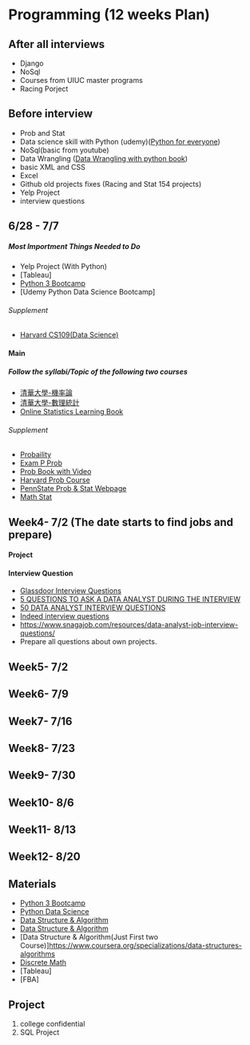 # Programming (12 weeks Plan) 

## After all interviews
- Django
- NoSql
- Courses from UIUC master programs
- Racing Porject 
## Before interview
- Prob and Stat
- Data science skill with Python (udemy)([Python for everyone](http://do1.dr-chuck.com/pythonlearn/EN_us/pythonlearn.pdf))
- NoSql(basic from youtube)
- Data Wrangling ([Data Wrangling with python book](https://github.com/Shivanandroy/Study-Materials/blob/master/Data%20Wrangling%20with%20Python.pdf))
- basic XML and CSS
- Excel 
- Github old projects fixes (Racing and Stat 154 projects)
- Yelp Project
- interview questions
## 6/28 - 7/7
##### Most Importment Things Needed to Do
- Yelp Project (With Python)
- [Tableau]
- [Python 3 Bootcamp](https://www.udemy.com/complete-python-bootcamp/)
- [Udemy Python Data Science Bootcamp]
###### Supplement 
- [Harvard CS109(Data Science)](http://cs109.github.io/2015/pages/videos.html)

#### Main 
##### Follow the syllabi/Topic of the following two courses
- [清華大學-機率論](http://www.stat.nthu.edu.tw/~swcheng/Teaching/math2810/index.html)
- [清華大學-數理統計](http://www.stat.nthu.edu.tw/~swcheng/Teaching/stat3875/index.html)
- [Online Statistics Learning Book](http://onlinestatbook.com/2/index.html)
###### Supplement 
- [Probaility](https://www.edx.org/course/introduction-probability-science-mitx-6-041x-2)
- [Exam P Prob](https://www.youtube.com/watch?v=1WONKtD2-Yw&list=PLOw9lluHPKfFja9xiHoV0voroJVN0ePB3)
- [Prob Book with Video](http://www.math.wm.edu/~leemis/videos/probability/)
- [Harvard Prob Course](https://www.edx.org/course/introduction-to-probability-0)
- [PennState Prob & Stat Webpage](https://newonlinecourses.science.psu.edu/stat414/node/17/)
- [Math Stat](https://ocw.mit.edu/courses/mathematics/18-650-statistics-for-applications-fall-2016/lecture-videos/)

## Week4- 7/2 (The date starts to find jobs and prepare)
#### Project
#### Interview Question
- [Glassdoor Interview Questions](https://www.glassdoor.com/Interview/data-analyst-interview-questions-SRCH_KO0,12_SDMC.htm)
- [5 QUESTIONS TO ASK A DATA ANALYST DURING THE INTERVIEW](http://www.maassmedia.com/2016/09/26/5-questions-data-analyst-interview/)
- [50 DATA ANALYST INTERVIEW QUESTIONS](https://www.listendata.com/2017/01/data-analyst-interview-questions.html)
- [Indeed interview questions](https://www.indeed.com/hire/interview-questions/data-analyst)
- https://www.snagajob.com/resources/data-analyst-job-interview-questions/
- Prepare all questions about own projects.

## Week5- 7/2
## Week6- 7/9
## Week7- 7/16
## Week8- 7/23
## Week9- 7/30
## Week10- 8/6
## Week11- 8/13
## Week12- 8/20


## Materials



- [Python 3 Bootcamp](https://www.udemy.com/complete-python-bootcamp/)
- [Python Data Science](https://www.udemy.com/python-for-data-science-and-machine-learning-bootcamp/)
- [Data Structure & Algorithm](https://www.udemy.com/python-for-data-structures-algorithms-and-interviews/)
- [Data Structure & Algorithm](https://www.udacity.com/course/technical-interview--ud513)
- [Data Structure & Algorithm(Just First two Course)]https://www.coursera.org/specializations/data-structures-algorithms
- [Discrete Math](https://ocw.mit.edu/courses/electrical-engineering-and-computer-science/6-042j-mathematics-for-computer-science-fall-2010/video-lectures/)
- [Tableau]
- [FBA]

## Project
1. college confidential  
2. SQL Project
